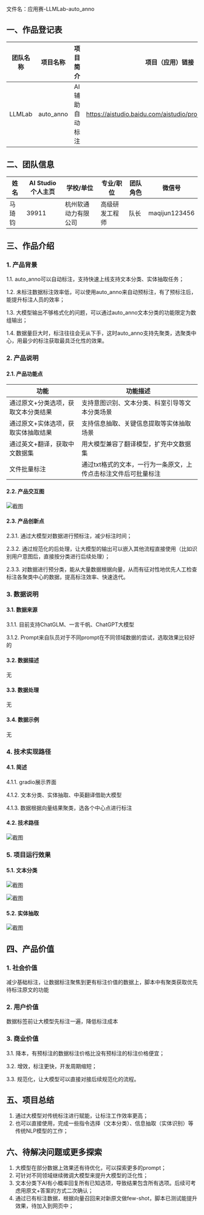 文件名：应用赛-LLMLab-auto_anno

## 一、作品登记表

| 团队名称 | 项目名称  | 项目简介       | 项目（应用）链接                                          |
| -------- | --------- | -------------- | --------------------------------------------------------- |
| LLMLab   | auto_anno | AI辅助自动标注 | https://aistudio.baidu.com/aistudio/projectdetail/6542456 |

## 二、团队信息

| 姓名   | AI Studio个人主页 | 学校/单位            | 专业/职位      | 团队角色 | 微信号        |
| ------ | ----------------- | -------------------- | -------------- | -------- | ------------- |
| 马琦钧 | 39911             | 杭州软通动力有限公司 | 高级研发工程师 | 队长     | maqijun123456 |

## 三、作品介绍

### 1. 产品背景

1.1. auto_anno可以自动标注，支持快速上线支持文本分类、实体抽取任务；

1.2. 未标注数据标注效率低，可以使用auto_anno来自动预标注，有了预标注后，能提升标注人员的效率；

1.3. 大模型输出不够格式化的问题，可以通过auto_anno文本分类的功能限定为数组输出；

1.4. 数据量巨大时，标注往往会无从下手，这时auto_anno支持先聚类，选聚类中心，用最少的标注获取最具泛化性的效果。

### 2. 产品说明

#### 2.1. 产品功能点

| 功能                                | 功能描述                                                        |
| ----------------------------------- | --------------------------------------------------------------- |
| 通过原文+分类选项，获取文本分类结果 | 支持意图识别、文本分类、科室引导等文本分类场景                  |
| 通过原文+实体选项，获取实体抽取结果 | 支持信息抽取、关键信息提取等实体抽取场景                        |
| 通过英文+翻译，获取中文数据集       | 用大模型兼容了翻译模型，扩充中文数据集                          |
| 文件批量标注                        | 通过txt格式的文本，一行为一条原文，上传点击标注文件后可批量标注 |

#### 2.2. 产品交互图

![截图](img/flow_chart.png)

#### 2.3. 产品创新点

2.3.1. 通过大模型对数据进行预标注，减少标注时间；

2.3.2. 通过规范化的后处理，让大模型的输出可以嵌入其他流程直接使用（比如识别用户意图后，直接按分类进行后续处理）；

2.3.3. 对数据进行预分类，能从大量数据根据向量，从而有征对性地优先人工检查标注各聚类中心的数据，提高标注效率、快速迭代。

### 3. 数据说明

#### 3.1. 数据来源

3.1.1. 目前支持ChatGLM、一言千帆、ChatGPT大模型

3.1.2. Prompt来自队员对于不同prompt在不同领域数据的尝试，选取效果比较好的

#### 3.2. 数据描述

无

#### 3.3. 数据处理

无

#### 3.4. 数据示例

无

### 4. 技术实现路径

#### 4.1. 简述

4.1.1. gradio展示界面

4.1.2. 文本分类、实体抽取、中英翻译借助大模型

4.1.3. 数据根据向量结果聚类，选各个中心点进行标注

#### 4.2. 技术路径

![截图](img/tech_path.png)

### 5. 项目运行效果

#### 5.1. 文本分类

![截图](img/cls_1.png)

![截图](img/cls_2.png)

#### 5.2. 实体抽取

![截图](img/ner_1.png)

## 四、产品价值

### 1. 社会价值

减少基础标注，让数据标注聚焦到更有标注价值的数据上，脚本中有聚类获取优先待标注原文的功能

### 2. 用户价值

数据标签前让大模型先标注一遍，降低标注成本

### 3. 商业价值

3.1. 降本，有预标注的数据标注价格比没有预标注的标注价格便宜；

3.2. 增效，标注更快，开发周期缩短；

3.3. 规范化，让大模型可以直接对接后续规范化的流程。

## 五、项目总结

1. 通过大模型对传统标注进行赋能，让标注工作效率更高；
2. 也可以直接使用，完成一些指令选择（文本分类）、信息抽取（实体识别）等传统NLP模型的工作；

## 六、待解决问题或更多探索

1. 大模型在部分数据上效果还有待优化，可以探索更多的prompt；
2. 可针对不同领域继续微调大模型来提升大模型的泛化性；
3. 文本分类下AI有小概率回复所有已知选项，导致结果包含所有选项。后续可考虑用原文+答案的方式二次确认；
4. 通过已有标注数据，根据向量召回来对新原文做few-shot，脚本已测试能提升效果，待加入到网页中；

